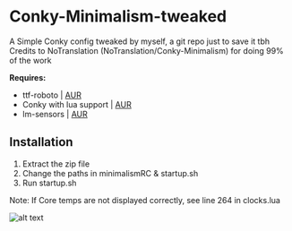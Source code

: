 # Conky-Minimalism-tweaked
A Simple Conky config tweaked by myself, a git repo just to save it tbh
Credits to NoTranslation (NoTranslation/Conky-Minimalism) for doing 99% of the work



**Requires:**
* ttf-roboto  |  [AUR](https://www.archlinux.org/packages/community/any/ttf-roboto/)
* Conky with lua support | [AUR](https://aur.archlinux.org/packages/conky-lua/)
* lm-sensors | [AUR](https://www.archlinux.org/packages/?name=lm_sensors)

## Installation
1. Extract the zip file
2. Change the paths in minimalismRC & startup.sh
3. Run startup.sh

Note: If Core temps are not displayed correctly, see line 264 in clocks.lua

![alt text](http://persoservermichaelddns.net:3000/mika/Conky-Minimalism-tweaked/master/example.png)




